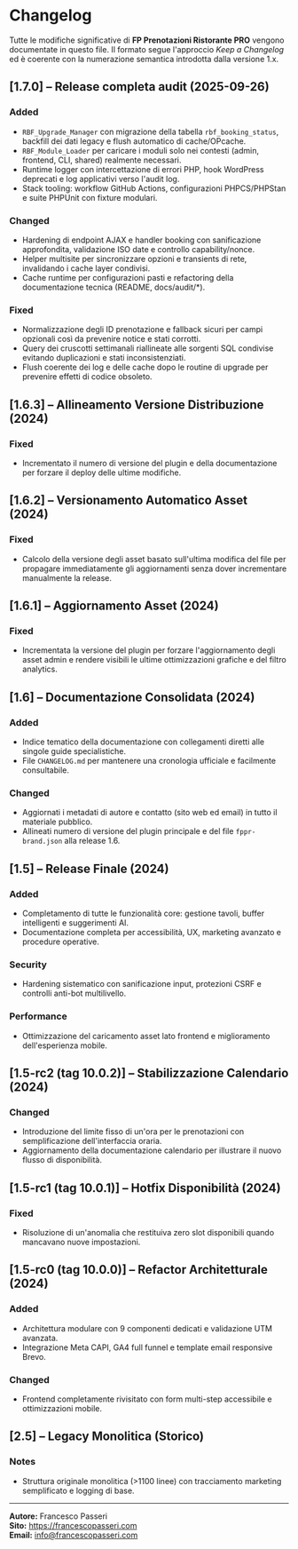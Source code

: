 # Changelog

Tutte le modifiche significative di **FP Prenotazioni Ristorante PRO** vengono documentate in questo file.
Il formato segue l'approccio *Keep a Changelog* ed è coerente con la numerazione semantica introdotta dalla versione 1.x.

## [1.7.0] – Release completa audit (2025-09-26)
### Added
- `RBF_Upgrade_Manager` con migrazione della tabella `rbf_booking_status`, backfill dei dati legacy e flush automatico di cache/OPcache.
- `RBF_Module_Loader` per caricare i moduli solo nei contesti (admin, frontend, CLI, shared) realmente necessari.
- Runtime logger con intercettazione di errori PHP, hook WordPress deprecati e log applicativi verso l'audit log.
- Stack tooling: workflow GitHub Actions, configurazioni PHPCS/PHPStan e suite PHPUnit con fixture modulari.

### Changed
- Hardening di endpoint AJAX e handler booking con sanificazione approfondita, validazione ISO date e controllo capability/nonce.
- Helper multisite per sincronizzare opzioni e transients di rete, invalidando i cache layer condivisi.
- Cache runtime per configurazioni pasti e refactoring della documentazione tecnica (README, docs/audit/*).

### Fixed
- Normalizzazione degli ID prenotazione e fallback sicuri per campi opzionali così da prevenire notice e stati corrotti.
- Query dei cruscotti settimanali riallineate alle sorgenti SQL condivise evitando duplicazioni e stati inconsistenziati.
- Flush coerente dei log e delle cache dopo le routine di upgrade per prevenire effetti di codice obsoleto.

## [1.6.3] – Allineamento Versione Distribuzione (2024)
### Fixed
- Incrementato il numero di versione del plugin e della documentazione per forzare il deploy delle ultime modifiche.

## [1.6.2] – Versionamento Automatico Asset (2024)
### Fixed
- Calcolo della versione degli asset basato sull'ultima modifica del file per propagare immediatamente gli aggiornamenti senza dover incrementare manualmente la release.

## [1.6.1] – Aggiornamento Asset (2024)
### Fixed
- Incrementata la versione del plugin per forzare l'aggiornamento degli asset admin e rendere visibili le ultime ottimizzazioni grafiche e del filtro analytics.

## [1.6] – Documentazione Consolidata (2024)
### Added
- Indice tematico della documentazione con collegamenti diretti alle singole guide specialistiche.
- File `CHANGELOG.md` per mantenere una cronologia ufficiale e facilmente consultabile.

### Changed
- Aggiornati i metadati di autore e contatto (sito web ed email) in tutto il materiale pubblico.
- Allineati numero di versione del plugin principale e del file `fppr-brand.json` alla release 1.6.

## [1.5] – Release Finale (2024)
### Added
- Completamento di tutte le funzionalità core: gestione tavoli, buffer intelligenti e suggerimenti AI.
- Documentazione completa per accessibilità, UX, marketing avanzato e procedure operative.

### Security
- Hardening sistematico con sanificazione input, protezioni CSRF e controlli anti-bot multilivello.

### Performance
- Ottimizzazione del caricamento asset lato frontend e miglioramento dell'esperienza mobile.

## [1.5-rc2 (tag 10.0.2)] – Stabilizzazione Calendario (2024)
### Changed
- Introduzione del limite fisso di un'ora per le prenotazioni con semplificazione dell'interfaccia oraria.
- Aggiornamento della documentazione calendario per illustrare il nuovo flusso di disponibilità.

## [1.5-rc1 (tag 10.0.1)] – Hotfix Disponibilità (2024)
### Fixed
- Risoluzione di un'anomalia che restituiva zero slot disponibili quando mancavano nuove impostazioni.

## [1.5-rc0 (tag 10.0.0)] – Refactor Architetturale (2024)
### Added
- Architettura modulare con 9 componenti dedicati e validazione UTM avanzata.
- Integrazione Meta CAPI, GA4 full funnel e template email responsive Brevo.

### Changed
- Frontend completamente rivisitato con form multi-step accessibile e ottimizzazioni mobile.

## [2.5] – Legacy Monolitica (Storico)
### Notes
- Struttura originale monolitica (>1100 linee) con tracciamento marketing semplificato e logging di base.

---

**Autore:** Francesco Passeri  
**Sito:** <https://francescopasseri.com>  
**Email:** [info@francescopasseri.com](mailto:info@francescopasseri.com)
